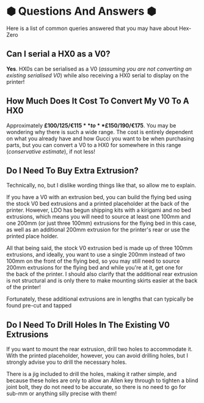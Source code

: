 # &#x2B22; Questions And Answers &#x2B22;
Here is a list of common queries answered that you may have about Hex-Zero
## Can I serial a HX0 as a V0?
**Yes**. HX0s can be serialised as a V0 (_assuming you are not converting an existing serialised V0_) while also receiving a HX0 serial to display on the printer!

## How Much Does It Cost To Convert My V0 To A HX0
Approximately **£100/$125/€115** to **£150/$190/€175**. You may be wondering why there is such a wide range. The cost is entirely dependent on what you already have and how Gucci you want to be when purchasing parts, but you can convert a V0 to a HX0 for somewhere in this range (_conservative estimate_), if not less!

## Do I Need To Buy Extra Extrusion?
Technically, no, but I dislike wording things like that, so allow me to explain. 

If you have a V0 with an extrusion bed, you can build the flying bed using the stock V0 bed extrusions and a printed placeholder at the back of the printer. However, LDO has begun shipping kits with a kirigami and no bed extrusions, which means you will need to source at least one 100mm and one 200mm (or just three 100mm) extrusions for the flying bed in this case, as well as an additional 200mm extrusion for the printer's rear or use the printed place holder.

All that being said, the stock V0 extrusion bed is made up of three 100mm extrusions, and ideally, you want to use a single 200mm instead of two 100mm on the front of the flying bed, so you may still need to source 200mm extrusions for the flying bed and while you're at it, get one for the back of the printer. I should also clarify that the additional rear extrusion is not structural and is only there to make mounting skirts easier at the back of the printer!

Fortunately, these additional extrusions are in lengths that can typically be found pre-cut and tapped

## Do I Need To Drill Holes In The Existing V0 Extrusions
If you want to mount the rear extrusion, drill two holes to accommodate it. With the printed placeholder, however, you can avoid drilling holes, but I strongly advise you to drill the necessary holes.

There is a jig included to drill the holes, making it rather simple, and because these holes are only to allow an Allen key through to tighten a blind joint bolt, they do not need to be accurate, so there is no need to go for sub-mm or anything silly precise with them!
